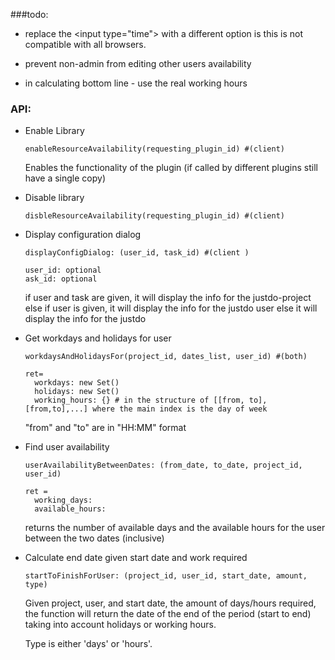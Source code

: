 

###todo:
* replace the \<input type="time"> with a different option is this is not compatible 
with all browsers.

* prevent non-admin from editing other users availability

* in calculating bottom line - use the real working hours

  
### API:
       
* Enable Library

      enableResourceAvailability(requesting_plugin_id) #(client) 
    
    Enables the functionality of the plugin (if called by different plugins 
    still have a single copy)
    
* Disable library

      disbleResourceAvailability(requesting_plugin_id) #(client) 
    

* Display configuration dialog   
     
      displayConfigDialog: (user_id, task_id) #(client )
      
      user_id: optional 
      ask_id: optional 
    
    if user and task are given, it will display the info for the justdo-project
    else if user is given, it will display the info for the justdo user
    else it will display the info for the justdo
   
* Get workdays and holidays for user

      workdaysAndHolidaysFor(project_id, dates_list, user_id) #(both)  
  
      ret=
        workdays: new Set() 
        holidays: new Set() 
        working_hours: {} # in the structure of [[from, to],[from,to],...] where the main index is the day of week
              
  "from" and "to" are in "HH:MM" format
     
* Find user availability

      userAvailabilityBetweenDates: (from_date, to_date, project_id, user_id) 
  
      ret =
        working_days: 
        available_hours:     
    
  returns the number of available days and the available hours for the user between 
  the two dates (inclusive)

* Calculate end date given start date and work required   

      startToFinishForUser: (project_id, user_id, start_date, amount, type)
    
  Given project, user, and start date, the amount of days/hours required,
  the function will return the date of the end of the period (start to end) 
  taking into account holidays or working hours.
  
  Type is either 'days' or 'hours'.
  
    
      
 
 